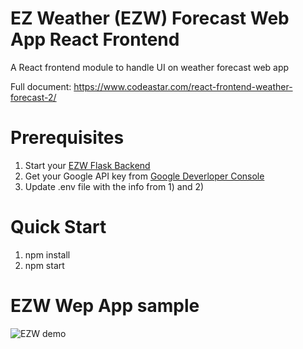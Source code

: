# EZ Weather (EZW) Forecast Web App React Frontend
A React frontend module to handle UI on weather forecast web app

Full document: https://www.codeastar.com/react-frontend-weather-forecast-2/

# Prerequisites
1. Start your [EZW Flask Backend](https://github.com/codeastar/ez_weather_forecast_flask_backend)
2. Get your Google API key from [Google Deverloper Console](https://console.developers.google.com/)
3. Update .env file with the info from 1) and 2)

# Quick Start
1. npm install
2. npm start

# EZW Wep App sample
![EZW demo](https://i1.wp.com/www.codeastar.com/wp-content/uploads/2019/03/ezw_demo.gif "EZW Web App")
